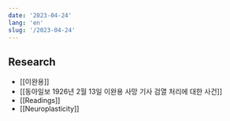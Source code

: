 ```yaml
---
date: '2023-04-24'
lang: 'en'
slug: '/2023-04-24'
---
```


## Research

- [[이완용]]
- [[동아일보 1926년 2월 13일 이완용 사망 기사 검열 처리에 대한 사건]]
- [[Readings]]
- [[Neuroplasticity]]
